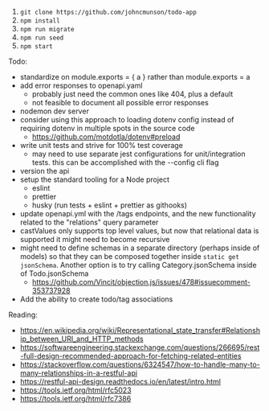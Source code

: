 1. `git clone https://github.com/johncmunson/todo-app`
2. `npm install`
3. `npm run migrate`
4. `npm run seed`
5. `npm start`


Todo:
- standardize on module.exports = { a } rather than module.exports = a
- add error responses to openapi.yaml
  - probably just need the common ones like 404, plus a default
  - not feasible to document all possible error responses
- nodemon dev server
- consider using this approach to loading dotenv config instead of requiring dotenv in multiple spots in the source code
  - https://github.com/motdotla/dotenv#preload
- write unit tests and strive for 100% test coverage
  - may need to use separate jest configurations for unit/integration tests. this can be accomplished with the --config cli flag
- version the api
- setup the standard tooling for a Node project
  - eslint
  - prettier
  - husky (run tests + eslint + prettier as githooks)
- update openapi.yml with the /tags endpoints, and the new functionality related to the "relations" query parameter
- castValues only supports top level values, but now that relational data is supported it might need to become recursive
- might need to define schemas in a separate directory (perhaps inside of models) so that they can be composed together inside `static get jsonSchema`. Another option is to try calling Category.jsonSchema inside of Todo.jsonSchema
  - https://github.com/Vincit/objection.js/issues/478#issuecomment-353737928
- Add the ability to create todo/tag associations

Reading:
- https://en.wikipedia.org/wiki/Representational_state_transfer#Relationship_between_URI_and_HTTP_methods
- https://softwareengineering.stackexchange.com/questions/266695/rest-full-design-recommended-approach-for-fetching-related-entities
- https://stackoverflow.com/questions/6324547/how-to-handle-many-to-many-relationships-in-a-restful-api
- https://restful-api-design.readthedocs.io/en/latest/intro.html
- https://tools.ietf.org/html/rfc5023
- https://tools.ietf.org/html/rfc7386
